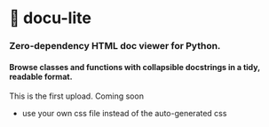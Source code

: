 # 🧾 docu-lite
### Zero-dependency HTML doc viewer for Python. 
#### Browse classes and functions with collapsible docstrings in a tidy, readable format.

This is the first upload. Coming soon 
  - use your own css file instead of the auto-generated css
